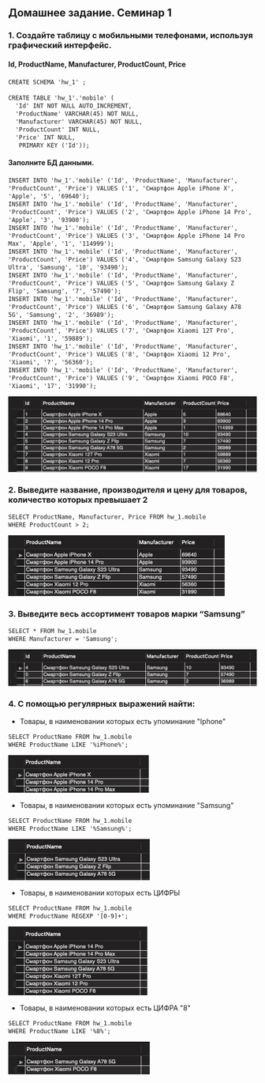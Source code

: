 ## Домашнее задание. Семинар 1

### 1. 	Создайте таблицу с мобильными телефонами, используя графический интерфейс. 

#### Id, ProductName, Manufacturer, ProductCount, Price 

```
CREATE SCHEMA 'hw_1' ;

CREATE TABLE 'hw_1'.'mobile' (
  'Id' INT NOT NULL AUTO_INCREMENT,
  'ProductName' VARCHAR(45) NOT NULL,
  'Manufacturer' VARCHAR(45) NOT NULL,
  'ProductCount' INT NULL,
  'Price' INT NULL,
   PRIMARY KEY ('Id'));
```

#### Заполните БД данными.
```
INSERT INTO 'hw_1'.'mobile' ('Id', 'ProductName', 'Manufacturer', 'ProductCount', 'Price') VALUES ('1', 'Смартфон Apple iPhone X', 'Apple', '5', '69640');
INSERT INTO 'hw_1'.'mobile' ('Id', 'ProductName', 'Manufacturer', 'ProductCount', 'Price') VALUES ('2', 'Смартфон Apple iPhone 14 Pro', 'Apple', '3', '93900');
INSERT INTO 'hw_1'.'mobile' ('Id', 'ProductName', 'Manufacturer', 'ProductCount', 'Price') VALUES ('3', 'Смартфон Apple iPhone 14 Pro Max', 'Apple', '1', '114999');
INSERT INTO 'hw_1'.'mobile' ('Id', 'ProductName', 'Manufacturer', 'ProductCount', 'Price') VALUES ('4', 'Смартфон Samsung Galaxy S23 Ultra', 'Samsung', '10', '93490');
INSERT INTO 'hw_1'.'mobile' ('Id', 'ProductName', 'Manufacturer', 'ProductCount', 'Price') VALUES ('5', 'Смартфон Samsung Galaxy Z Flip', 'Samsung', '7', '57490');
INSERT INTO 'hw_1'.'mobile' ('Id', 'ProductName', 'Manufacturer', 'ProductCount', 'Price') VALUES ('6', 'Смартфон Samsung Galaxy A78 5G', 'Samsung', '2', '36989');
INSERT INTO 'hw_1'.'mobile' ('Id', 'ProductName', 'Manufacturer', 'ProductCount', 'Price') VALUES ('7', 'Смартфон Xiaomi 12T Pro', 'Xiaomi', '1', '59889');
INSERT INTO 'hw_1'.'mobile' ('Id', 'ProductName', 'Manufacturer', 'ProductCount', 'Price') VALUES ('8', 'Смартфон Xiaomi 12 Pro', 'Xiaomi', '7', '56360');
INSERT INTO 'hw_1'.'mobile' ('Id', 'ProductName', 'Manufacturer', 'ProductCount', 'Price') VALUES ('9', 'Смартфон Xiaomi POCO F8', 'Xiaomi', '17', '31990');
```
![hw_1_1.png](./screenshots/hw_1_1.png)

### 2. Выведите название, производителя и цену для товаров, количество которых превышает 2
```
SELECT ProductName, Manufacturer, Price FROM hw_1.mobile
WHERE ProductCount > 2;
```
![hw_1_2.png](./screenshots/hw_1_2.png)

### 3. Выведите весь ассортимент товаров марки “Samsung”
```
SELECT * FROM hw_1.mobile
WHERE Manufacturer = 'Samsung';
```
![hw_1_3.png](./screenshots/hw_1_3.png)

### 4. С помощью регулярных выражений найти:

* Товары, в наименовании которых есть упоминание "Iphone"
```
SELECT ProductName FROM hw_1.mobile
WHERE ProductName LIKE '%iPhone%';
```
![hw_1_4_1.png](./screenshots/hw_1_4_1.png)

* Товары, в наименовании которых есть упоминание "Samsung"
```
SELECT ProductName FROM hw_1.mobile
WHERE ProductName LIKE '%Samsung%';
```
![hw_1_4_2.png](./screenshots/hw_1_4_2.png)

* Товары, в наименовании которых есть ЦИФРЫ
```
SELECT ProductName FROM hw_1.mobile
WHERE ProductName REGEXP '[0-9]+';
```
![hw_1_4_3.png](./screenshots/hw_1_4_3.png)

* Товары, в наименовании которых есть ЦИФРА "8"
```
SELECT ProductName FROM hw_1.mobile
WHERE ProductName LIKE '%8%';
```
![hw_1_4_4.png](./screenshots/hw_1_4_4.png)